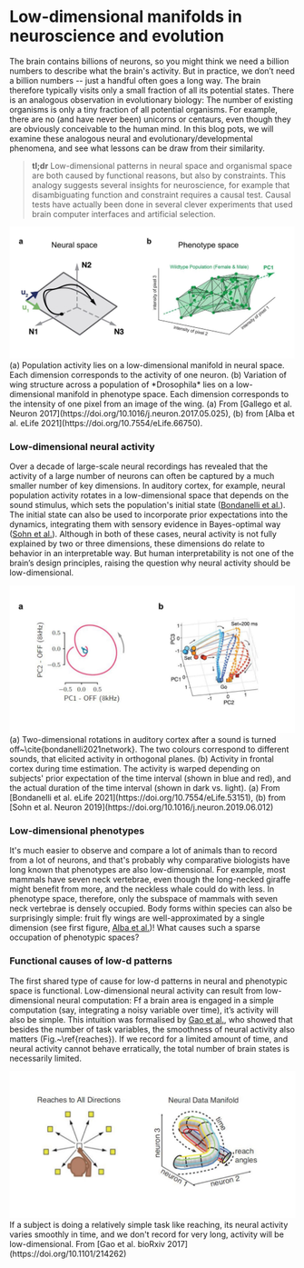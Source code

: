 
# Low-dimensional manifolds in neuroscience and evolution

The brain contains billions of neurons, so you might think we need a billion numbers to describe what the brain's activity. But in practice, we don’t need a billion numbers -- just a handful often goes a long way. The brain therefore typically visits only a small fraction of all its potential states. There is an analogous observation in evolutionary biology: The number of existing organisms is only a tiny fraction of all potential organisms. For example, there are no (and have never been) unicorns or centaurs, even though they are obviously conceivable to the human mind. In this blog pots, we will examine these analogous neural and evolutionary/developmental phenomena, and see what lessons can be draw from their
similarity. 

> **tl;dr** Low-dimensional patterns in neural space and organismal space are both caused by functional reasons, but also by constraints. This analogy suggests several insights for neuroscience, for example that disambiguating function and constraint requires a causal test. Causal tests have actually been done in several clever experiments that used brain computer interfaces and artificial selection. 

<img src="/images/1analogy.jpg" style="background:none; border:none; box-shadow:none;">
<span class="caption"> (a) Population activity lies on a low-dimensional manifold in neural space. Each dimension corresponds to the activity of one neuron. (b) Variation of wing structure across a population of *Drosophila* lies on a low-dimensional manifold in phenotype space. Each dimension corresponds to the intensity of one pixel from an image of the wing. (a) From [Gallego et al. Neuron 2017](https://doi.org/10.1016/j.neuron.2017.05.025), (b) from [Alba et al. eLife 2021](https://doi.org/10.7554/eLife.66750).</span>

### Low-dimensional neural activity
Over a decade of large-scale neural recordings has revealed that the activity of a large number of neurons can often be captured by a much smaller number of key dimensions. In auditory cortex, for example, neural population activity rotates in a low-dimensional space that depends on the sound stimulus, which sets the population's initial state ([Bondanelli et al.](https://doi.org/10.7554/eLife.53151)). The initial state can also be used to incorporate prior expectations into the dynamics, integrating them with sensory evidence in Bayes-optimal way ([Sohn et al.](https://doi.org/10.1016/j.neuron.2019.06.012)). Although in both of these cases, neural activity is not fully explained by two or three dimensions, these dimensions do relate to behavior in an interpretable way. But human interpretability is not one of the brain’s design principles, raising the question why neural activity should be low-dimensional. 

<img src="/images/2neuralexamples.jpg" style="background:none; border:none; box-shadow:none;">
<span class="caption"> (a) Two-dimensional rotations in auditory cortex after a sound is turned off~\cite{bondanelli2021network}. The two colours correspond to different sounds, that elicited activity in orthogonal planes. (b) Activity in frontal cortex during time estimation. The activity is warped depending on subjects' prior expectation of the time interval (shown in blue and red), and the actual duration of the time interval (shown in dark vs. light). (a) From [Bondanelli et al. eLife 2021](https://doi.org/10.7554/eLife.53151),  (b) from [Sohn et al. Neuron 2019](https://doi.org/10.1016/j.neuron.2019.06.012) </span>

### Low-dimensional phenotypes
It's much easier to observe and compare a lot of animals than to record from a lot of neurons, and that's probably why comparative biologists have long known that phenotypes are also low-dimensional. For example, most mammals have seven neck vertebrae, even though the long-necked giraffe might benefit from more, and the neckless whale could do with less. In phenotype space, therefore, only the subspace of mammals with seven neck vertebrae is densely occupied. Body forms within species can also be surprisingly simple: fruit fly wings are well-approximated by a single dimension (see first figure, [Alba et al.](https://doi.org/10.7554/eLife.66750))! What causes such a sparse occupation of phenotypic spaces?

### Functional causes of low-d patterns
The first shared type of cause for low-d patterns in neural and phenotypic space is functional. Low-dimensional neural activity can result from low-dimensional neural computation: Ff a brain area is engaged in a simple computation (say, integrating a noisy variable over time), it’s activity will also be simple. This intuition was formalised by [Gao et al.](https://doi.org/10.1101/214262), who showed that besides the number of task variables, the smoothness of neural activity also matters (Fig.~\ref{reaches}). If we record for a limited amount of time, and neural activity cannot behave erratically, the total number of brain states is necessarily limited. 

<img src="/images/3theory.jpg" style="background:none; border:none; box-shadow:none;">
<span class="caption"> If a subject is doing a relatively simple task like reaching, its neural activity varies smoothly in time, and we don't record for very long, activity will be low-dimensional. From [Gao et al. bioRxiv 2017](https://doi.org/10.1101/214262)  </span>
